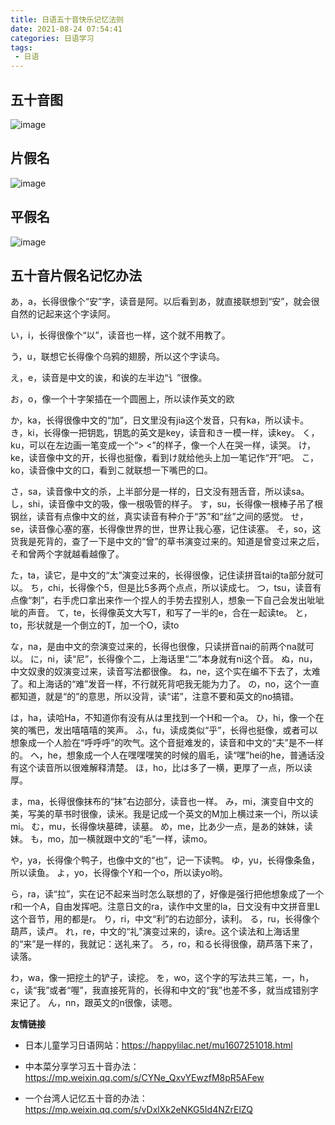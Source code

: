 ```yaml
---
title: 日语五十音快乐记忆法则
date: 2021-08-24 07:54:41
categories: 日语学习
tags:
 - 日语
---
```


## 五十音图
![image](50yin.jpeg)
## 片假名
![image](hiragana-g-01.png)
## 平假名
![image](katakanahyo-a4-1.png)

## 五十音片假名记忆办法

あ，a，长得很像个“安”字，读音是阿。以后看到あ，就直接联想到“安”，就会很自然的记起来这个字读阿。

い，i，长得很像个“以”，读音也一样，这个就不用教了。

う，u，联想它长得像个乌鸦的翅膀，所以这个字读乌。

え，e，读音是中文的诶，和诶的左半边“讠”很像。

お，o，像一个十字架插在一个圆圈上，所以读作英文的欧


か，ka，长得很像中文的“加”，日文里没有jia这个发音，只有ka，所以读卡。
き，ki，长得像一把钥匙，钥匙的英文是key，读音和き一模一样，读key。
く，ku，可以在左边画一笔变成一个“> <”的样子，像一个人在哭一样，读哭。
け，ke，读音像中文的开，长得也挺像，看到け就给他头上加一笔记作“开”吧。
こ，ko，读音像中文的口，看到こ就联想一下嘴巴的口。


さ，sa，读音像中文的杀，上半部分是一样的，日文没有翘舌音，所以读sa。
し，shi，读音像中文的吸，像一根吸管的样子。
す，su，长得像一根棒子吊了根钢丝，读音有点像中文的丝，真实读音有种介于“苏”和“丝”之间的感觉。
せ，se，读音像心塞的塞，长得像世界的世，世界让我心塞，记住读塞。
そ，so，这货我是死背的，查了一下是中文的“曾”的草书演变过来的。知道是曾变过来之后，そ和曾两个字就越看越像了。


た，ta，读它，是中文的“太”演变过来的，长得很像，记住读拼音tai的ta部分就可以。
ち，chi，长得像个5，但是比5多两个点点，所以读成七。
つ，tsu，读音有点像“刺”，右手虎口拿出来作一个捏人的手势去捏别人，想象一下自己会发出呲呲呲的声音。
て，te，长得像英文大写T，和写了一半的e，合在一起读te。
と，to，形状就是一个倒立的T，加一个O，读to


な，na，是由中文的奈演变过来的，长得也很像，只读拼音nai的前两个na就可以。
に，ni，读“尼”，长得像个二，上海话里“二”本身就有ni这个音。
ぬ，nu，中文奴隶的奴演变过来，读音写法都很像。
ね，ne，这个实在编不下去了，太难了。和上海话的“难”发音一样，不行就死背吧我无能为力了。
の，no，这个一直都知道，就是“的”的意思，所以没背，读“诺”，注意不要和英文的no搞错。


は，ha，读哈Ha，不知道你有没有从は里找到一个H和一个a。
ひ，hi，像一个在笑的嘴巴，发出嘻嘻嘻的笑声。
ふ，fu，读成类似“乎”，长得也挺像，或者可以想象成一个人脸在“呼呼呼”的吹气。这个音挺难发的，读音和中文的“夫”是不一样的。
へ，he，想象成一个人在嘿嘿嘿笑的时候的眉毛，读“嘿”hei的he，普通话没有这个读音所以很难解释清楚。
ほ，ho，比は多了一横，更厚了一点，所以读厚。


ま，ma，长得很像抹布的“抹”右边部分，读音也一样。
み，mi，演变自中文的美，写美的草书时很像，读米。我是记成一个英文的M加上横过来一个i，所以读mi。
む，mu，长得像块墓碑，读墓。
め，me，比あ少一点，是あ的妹妹，读妹。
も，mo，加一横就跟中文的“毛”一样，读mo。


や，ya，长得像个鸭子，也像中文的“也”，记一下读鸭。
ゆ，yu，长得像条鱼，所以读鱼。
よ，yo，长得像个Y和一个o，所以读yo哟。


ら，ra，读“拉”，实在记不起来当时怎么联想的了，好像是强行把他想象成了一个r和一个A，自由发挥吧。注意日文的ra，读作中文里的la，日文没有中文拼音里L这个音节，用的都是r。
り，ri，中文“利”的右边部分，读利。
る，ru，长得像个葫芦，读卢。
れ，re，中文的“礼”演变过来的，读re。这个读法和上海话里的“来”是一样的，我就记：送礼来了。
ろ，ro，和る长得很像，葫芦落下来了，读落。



わ，wa，像一把挖土的铲子，读挖。
を，wo，这个字的写法共三笔，一，h，c，读“我”或者“喔”，我直接死背的，长得和中文的“我”也差不多，就当成错别字来记了。
ん，nn，跟英文的n很像，读嗯。


  **友情链接**
* 日本儿童学习日语网站：https://happylilac.net/mu1607251018.html

* 中本菜分享学习五十音办法： https://mp.weixin.qq.com/s/CYNe_QxvYEwzfM8pR5AFew

* 一个台湾人记忆五十音的办法：https://mp.weixin.qq.com/s/vDxlXk2eNKG5Id4NZrElZQ